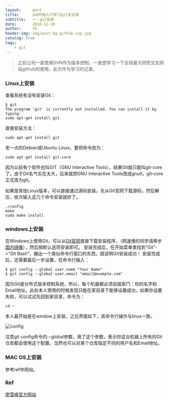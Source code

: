 ```yaml
---
layout:     post
title:      从0开始入门学习git全记录
subtitle:   一：git安装
date:       2018-12-20
author:     YX
header-img: img/post-bg-github-cup.jpg
catalog: true
tags:
    - git
---
```


>之前公司一直使用SVN作为版本控制，一直想学习一下全球最大同性交友网站github的使用，此次作为学习的记录。

### Linux上安装 ###
查看系统有没有安装Git：  	

	$ git
	The program 'git' is currently not installed. You can install it by typing:
	sudo apt-get install git

直接安装方法：

	sudo apt-get install git

老一点的Debian或Ubuntu Linux，要把命令改为：

	sudo apt-get install git-core

因为以前有个软件也叫GIT（GNU Interactive Tools），结果Git就只能叫git-core了。由于Git名气实在太大，后来就把GNU Interactive Tools改成gnuit，git-core正式改为git。

如果是其他Linux版本，可以直接通过源码安装。先从Git官网下载源码，然后解压，依次输入这几个命令安装就好了。

	./config
	make
	sudo make install

### windows上安装 ###

在Windows上使用Git，可以从[Git官网](https://git-scm.com/downloads)直接下载安装程序，（网速慢的同学请移步[国内镜像](https://pan.baidu.com/s/1kU5OCOB#list/path=%2Fpub%2Fgit)），然后按默认选项安装即可。
安装完成后，在开始菜单里找到“Git”->“Git Bash”，蹦出一个类似命令行窗口的东西，就说明Git安装成功！
安装完成后，还需要最后一步设置，在命令行输入：

	$ git config --global user.name "Your Name"
	$ git config --global user.email "email@example.com"

因为Git是分布式版本控制系统，所以，每个机器都必须自报家门：你的名字和Email地址。此处本人使用的时候发现只能在家目录下能够设置成功，如果你设置失败，可以试试先回到家目录，命令为：

	cd ~

本人最开始是在window上安装，之后界面如下，其命令行操作与linux一致。

 ![config](https://cl.ly/4951e7a97925)

注意git config命令的--global参数，用了这个参数，表示你这台机器上所有的Git仓库都会使用这个配置，当然也可以对某个仓库指定不同的用户名和Email地址。


### MAC OS上安装 ###
参考ref中网站。

### Ref ###

[廖雪峰官方网站](https://www.liaoxuefeng.com/wiki/0013739516305929606dd18361248578c67b8067c8c017b000/00137396287703354d8c6c01c904c7d9ff056ae23da865a000)



		  	
